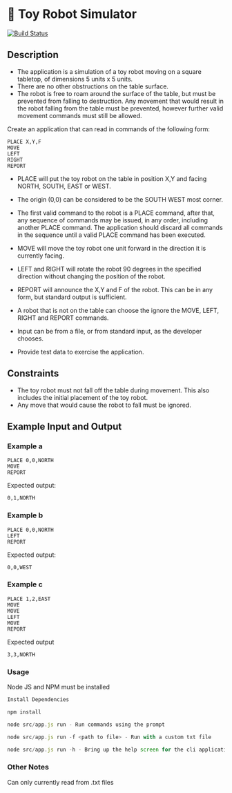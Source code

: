 # 🤖 Toy Robot Simulator

[![Build Status](https://travis-ci.org/luvuong-le/toy-robot-simulator.svg?branch=master)](https://travis-ci.org/luvuong-le/toy-robot-simulator)

## Description

-   The application is a simulation of a toy robot moving on a square tabletop,
    of dimensions 5 units x 5 units.
-   There are no other obstructions on the table surface.
-   The robot is free to roam around the surface of the table, but must be
    prevented from falling to destruction. Any movement that would result in the
    robot falling from the table must be prevented, however further valid
    movement commands must still be allowed.

Create an application that can read in commands of the following form:

    PLACE X,Y,F
    MOVE
    LEFT
    RIGHT
    REPORT

-   PLACE will put the toy robot on the table in position X,Y and facing NORTH,
    SOUTH, EAST or WEST.
-   The origin (0,0) can be considered to be the SOUTH WEST most corner.
-   The first valid command to the robot is a PLACE command, after that, any
    sequence of commands may be issued, in any order, including another PLACE
    command. The application should discard all commands in the sequence until
    a valid PLACE command has been executed.
-   MOVE will move the toy robot one unit forward in the direction it is
    currently facing.
-   LEFT and RIGHT will rotate the robot 90 degrees in the specified direction
    without changing the position of the robot.
-   REPORT will announce the X,Y and F of the robot. This can be in any form,
    but standard output is sufficient.

-   A robot that is not on the table can choose the ignore the MOVE, LEFT, RIGHT
    and REPORT commands.
-   Input can be from a file, or from standard input, as the developer chooses.
-   Provide test data to exercise the application.

## Constraints

-   The toy robot must not fall off the table during movement. This also
    includes the initial placement of the toy robot.
-   Any move that would cause the robot to fall must be ignored.

## Example Input and Output

### Example a

    PLACE 0,0,NORTH
    MOVE
    REPORT

Expected output:

    0,1,NORTH

### Example b

    PLACE 0,0,NORTH
    LEFT
    REPORT

Expected output:

    0,0,WEST

### Example c

    PLACE 1,2,EAST
    MOVE
    MOVE
    LEFT
    MOVE
    REPORT

Expected output

    3,3,NORTH

### Usage

Node JS and NPM must be installed

```javascript
Install Dependencies

npm install

node src/app.js run - Run commands using the prompt

node src/app.js run -f <path to file> - Run with a custom txt file

node src/app.js run -h - Bring up the help screen for the cli application
```

### Other Notes

Can only currently read from .txt files
